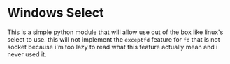 # Windows Select

This is a simple python module that will allow use out of the box like linux's select to use.
this will not implement the `exceptfd` feature for `fd` that is not socket because i'm too lazy to
read what this feature actually mean and i never used it.
